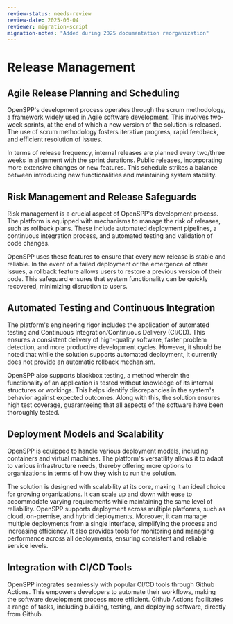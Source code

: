 ```yaml
---
review-status: needs-review
review-date: 2025-06-04
reviewer: migration-script
migration-notes: "Added during 2025 documentation reorganization"
---
```


# Release Management

## Agile Release Planning and Scheduling

OpenSPP's development process operates through the scrum methodology, a framework widely used in Agile software development. This involves two-week sprints, at the end of which a new version of the solution is released. The use of scrum methodology fosters iterative progress, rapid feedback, and efficient resolution of issues.

In terms of release frequency, internal releases are planned every two/three weeks in alignment with the sprint durations. Public releases, incorporating more extensive changes or new features. This schedule strikes a balance between introducing new functionalities and maintaining system stability.

## Risk Management and Release Safeguards

Risk management is a crucial aspect of OpenSPP's development process. The platform is equipped with mechanisms to manage the risk of releases, such as rollback plans. These include automated deployment pipelines, a continuous integration process, and automated testing and validation of code changes.

OpenSPP uses these features to ensure that every new release is stable and reliable. In the event of a failed deployment or the emergence of other issues, a rollback feature allows users to restore a previous version of their code. This safeguard ensures that system functionality can be quickly recovered, minimizing disruption to users.

## Automated Testing and Continuous Integration

The platform's engineering rigor includes the application of automated testing and Continuous Integration/Continuous Delivery (CI/CD). This ensures a consistent delivery of high-quality software, faster problem detection, and more productive development cycles. However, it should be noted that while the solution supports automated deployment, it currently does not provide an automatic rollback mechanism.

OpenSPP also supports blackbox testing, a method wherein the functionality of an application is tested without knowledge of its internal structures or workings. This helps identify discrepancies in the system's behavior against expected outcomes. Along with this, the solution ensures high test coverage, guaranteeing that all aspects of the software have been thoroughly tested.

## Deployment Models and Scalability

OpenSPP is equipped to handle various deployment models, including containers and virtual machines. The platform's versatility allows it to adapt to various infrastructure needs, thereby offering more options to organizations in terms of how they wish to run the solution.

The solution is designed with scalability at its core, making it an ideal choice for growing organizations. It can scale up and down with ease to accommodate varying requirements while maintaining the same level of reliability. OpenSPP supports deployment across multiple platforms, such as cloud, on-premise, and hybrid deployments. Moreover, it can manage multiple deployments from a single interface, simplifying the process and increasing efficiency. It also provides tools for monitoring and managing performance across all deployments, ensuring consistent and reliable service levels.

## Integration with CI/CD Tools

OpenSPP integrates seamlessly with popular CI/CD tools through Github Actions. This empowers developers to automate their workflows, making the software development process more efficient. Github Actions facilitates a range of tasks, including building, testing, and deploying software, directly from Github.
